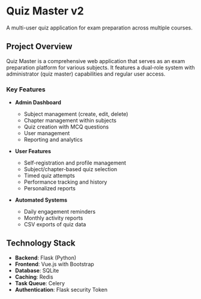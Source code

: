 # Quiz Master v2

A multi-user quiz application for exam preparation across multiple courses.

## Project Overview

Quiz Master is a comprehensive web application that serves as an exam preparation platform for various subjects. It features a dual-role system with administrator (quiz master) capabilities and regular user access.

### Key Features

- **Admin Dashboard**
  - Subject management (create, edit, delete)
  - Chapter management within subjects
  - Quiz creation with MCQ questions
  - User management
  - Reporting and analytics

- **User Features**
  - Self-registration and profile management
  - Subject/chapter-based quiz selection
  - Timed quiz attempts
  - Performance tracking and history
  - Personalized reports

- **Automated Systems**
  - Daily engagement reminders
  - Monthly activity reports
  - CSV exports of quiz data

## Technology Stack

- **Backend**: Flask (Python)
- **Frontend**: Vue.js with Bootstrap
- **Database**: SQLite
- **Caching**: Redis
- **Task Queue**: Celery
- **Authentication**: Flask security Token